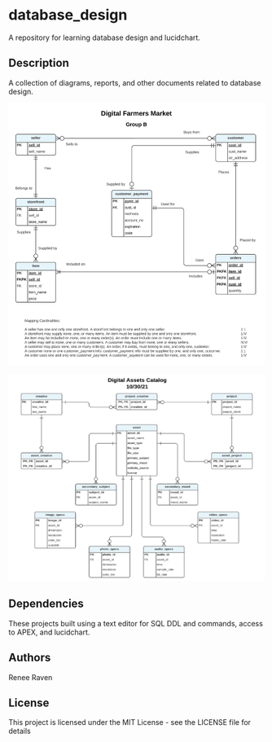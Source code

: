 # database_design

A repository for learning database design and lucidchart.

## Description

A collection of diagrams, reports, and other documents related to database design.

![diagram of database design of online farmers market](https://github.com/renee127/database_design/blob/main/NSU_MSIT630_group_assignment/Digital%20Farmers%20Market%20Final.svg)

![diagram of database design of online digital asset catalog](https://github.com/renee127/database_design/blob/main/asset_database_project/digital_assets_catalog.png)

## Dependencies

These projects built using a text editor for SQL DDL and commands, access to APEX, and lucidchart.

## Authors

Renee Raven 


## License

This project is licensed under the MIT License - see the LICENSE file for details
